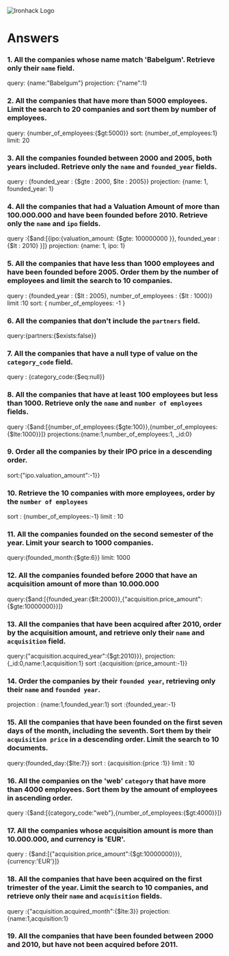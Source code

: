![Ironhack Logo](https://i.imgur.com/1QgrNNw.png)

# Answers

### 1. All the companies whose name match 'Babelgum'. Retrieve only their `name` field.

query: {name:"Babelgum"}
projection: {"name":1}

### 2. All the companies that have more than 5000 employees. Limit the search to 20 companies and sort them by **number of employees**.

query: {number_of_employees:{$gt:5000}}
sort: {number_of_employees:1}
limit: 20



### 3. All the companies founded between 2000 and 2005, both years included. Retrieve only the `name` and `founded_year` fields.
query : {founded_year : {$gte : 2000, $lte : 2005}}
projection: {name: 1, founded_year: 1}

### 4. All the companies that had a Valuation Amount of more than 100.000.000 and have been founded before 2010. Retrieve only the `name` and `ipo` fields.

query :{$and:[{ipo:{valuation_amount: {$gte: 100000000 }}, founded_year : {$lt : 2010} }]}
projection: {name: 1, ipo: 1}

### 5. All the companies that have less than 1000 employees and have been founded before 2005. Order them by the number of employees and limit the search to 10 companies.

query : {founded_year : {$lt : 2005}, number_of_employees : {$lt : 1000}}
limit :10
sort: { number_of_employees: -1 }

### 6. All the companies that don't include the `partners` field.

query:{partners:{$exists:false}}

### 7. All the companies that have a null type of value on the `category_code` field.

query : {category_code:{$eq:null}}
<!-- Your Code Goes Here -->

### 8. All the companies that have at least 100 employees but less than 1000. Retrieve only the `name` and `number of employees` fields.

query :{$and:[{number_of_employees:{$gte:100}},{number_of_employees:{$lte:1000}}]}
projections:{name:1,number_of_employees:1, _id:0}
<!-- Your Code Goes Here -->

### 9. Order all the companies by their IPO price in a descending order.
sort:{"ipo.valuation_amount":-1}}
<!-- Your Code Goes Here -->

### 10. Retrieve the 10 companies with more employees, order by the `number of employees`

sort : {number_of_employees:-1}
limit : 10
<!-- Your Code Goes Here -->

### 11. All the companies founded on the second semester of the year. Limit your search to 1000 companies.
query:{founded_month:{$gte:6}}
limit: 1000
<!-- Your Code Goes Here -->

### 12. All the companies founded before 2000 that have an acquisition amount of more than 10.000.000
query:{$and:[{founded_year:{$lt:2000}},{"acquisition.price_amount":{$gte:10000000}}]}
<!-- Your Code Goes Here -->

### 13. All the companies that have been acquired after 2010, order by the acquisition amount, and retrieve only their `name` and `acquisition` field.
query:{"acquisition.acquired_year":{$gt:2010}}},
projection:{_id:0,name:1,acquisition:1}
sort :{acquisition:{price_amount:-1}}
<!-- Your Code Goes Here -->

### 14. Order the companies by their `founded year`, retrieving only their `name` and `founded year`.
projection : {name:1,founded_year:1}
sort :{founded_year:-1}
<!-- Your Code Goes Here -->

### 15. All the companies that have been founded on the first seven days of the month, including the seventh. Sort them by their `acquisition price` in a descending order. Limit the search to 10 documents.

query:{founded_day:{$lte:7}}
sort : {acquisition:{price :1}}
limit : 10
<!-- Your Code Goes Here -->

### 16. All the companies on the 'web' `category` that have more than 4000 employees. Sort them by the amount of employees in ascending order.
query :{$and:[{category_code:"web"},{number_of_employees:{$gt:4000}}]}
<!-- Your Code Goes Here -->

### 17. All the companies whose acquisition amount is more than 10.000.000, and currency is 'EUR'.
query : {$and:[{"acquisition.price_amount":{$gt:10000000}}},{currency:'EUR'}]}
<!-- Your Code Goes Here -->

### 18. All the companies that have been acquired on the first trimester of the year. Limit the search to 10 companies, and retrieve only their `name` and `acquisition` fields.
query :{"acquisition.acquired_month":{$lte:3}}
projection:{name:1,acquisition:1}
<!-- Your Code Goes Here -->

### 19. All the companies that have been founded between 2000 and 2010, but have not been acquired before 2011.

<!-- Your Code Goes Here -->

